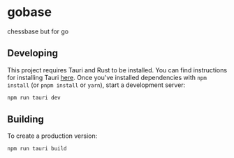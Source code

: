 # gobase

chessbase but for go

## Developing

This project requires Tauri and Rust to be installed. You can find instructions for installing Tauri [here](https://tauri.app/v1/guides/getting-started/prerequisites).
Once you've installed dependencies with `npm install` (or `pnpm install` or `yarn`), start a development server:

```bash
npm run tauri dev
```

## Building

To create a production version:

```bash
npm run tauri build
```

